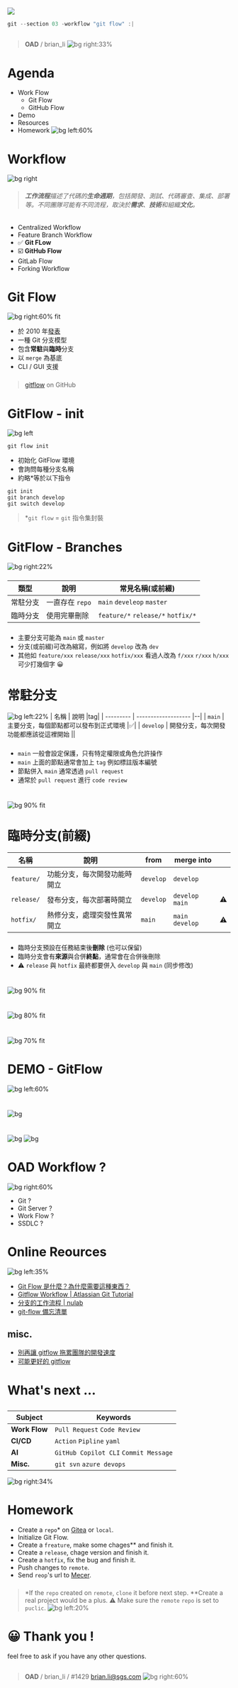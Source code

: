 ﻿---
marp: true
paginate: true
headingDivider: 1
footer: git-section-`03`
---

# 
![](../asset/gitlogo.png)
```powershell
git --section 03 -workflow "git flow" :|
```
##
> **OAD** / brian_li
![bg right:33%](https://picsum.photos/720?image=216)


# **A**genda

- Work Flow
    - Git Flow
    - GitHub Flow
- Demo
- Resources
- Homework
![bg left:60%](https://picsum.photos/720?image=152)

# Work**flow**
![bg right](https://picsum.photos/720?image=153)

> ###### **工作流程**描述了代碼的**生命週期**，包括開發、測試、代碼審查、集成、部署等。不同團隊可能有不同流程，取決於**需求**、**技術**和組織**文化**。

- Centralized Workflow
- Feature Branch Workflow
- ✅ **Git FLow**
- ☑️ **GitHub Flow**
- GitLab Flow
- Forking Workflow

# Git **Flow**
![bg right:60% fit](../asset/gitflow.png)
- 於 2010 年[發表](https://nvie.com/posts/a-successful-git-branching-model/)
- 一種 Git 分支模型
- 包含**常駐**與**臨時**分支
- 以 `merge` 為基底
- CLI / GUI 支援
###
>[gitflow](https://github.com/nvie/gitflow) on GitHub


# GitFlow - **init**
![bg left](https://picsum.photos/720?image=574)

```shell
git flow init
```

- 初始化 GitFlow 環境
- 會詢問每種分支名稱
- 約略*等於以下指令

```shell
git init
git branch develop
git switch develop
```
>*`git flow` = `git` 指令集封裝

# GitFlow - **Branches**
![bg right:22%](https://picsum.photos/720?image=167)
###

| 類型   | 說明        | 常見名稱(或前綴)                                  |
| ---- | --------- | ------------------------------------------ |
| 常駐分支 | 一直存在 `repo` | `main` `develeop` `master`                         |
| 臨時分支 | 使用完畢刪除 | `feature/*` `release/*` `hotfix/*` |

###
- 主要分支可能為 `main` 或 `master`
- 分支(或前綴)可改為縮寫，例如將 `develop` 改為 `dev`
- 其他如 `feature/xxx` `release/xxx` `hotfix/xxx`
看過人改為 `f/xxx` `r/xxx` `h/xxx` 可少打幾個字 😀

# **常駐**分支
![bg left:22%](https://picsum.photos/720?image=168)
| 名稱        | 說明                  |tag|
| --------- | ------------------- |--|
| `main`    | 主要分支，每個節點都可以發布到正式環境 |✅|
| `develop` | 開發分支，每次開發功能都應該從這裡開始 ||
###
- `main` 一般會設定保護，只有特定權限或角色允許操作
- `main` 上面的節點通常會加上 `tag` 例如標註版本編號
- 節點併入 `main` 通常透過 `pull request`
- 通常於 `pull request` 進行 `code review`

#
![bg 90% fit](../asset/gitflow1.svg)

# **臨時**分支(前綴)
<!-- _backgroundColor: #eee; -->
| 名稱         | 說明                  | from      | merge into                |  |
| ---------- | ------------------- | --------- | ----------------- | --- |
| `feature/` | 功能分支，每次開發功能時開立  | `develop` | `develop`         |     |
| `release/` | 發布分支，每次部署時開立 | `develop` | `develop` `main` |   ⚠️|
| `hotfix/`  | 熱修分支，處理突發性異常開立     | `main`    | `main` `develop` | ⚠️   |
###
- 臨時分支預設在任務結束後**刪除** (也可以保留)
- 臨時分支會有**來源**與合併**終點**，通常會在合併後刪除
- ⚠️ `release` 與 `hotfix` 最終都要併入 `develop` 與 `main` (同步修改)

# 
<!-- GitFlow - **freature** -->
![bg 90% fit](../asset/gitflow2.svg)

# 
<!-- GitFlow - **release** -->
![bg 80% fit](../asset/gitflow3.svg)

# 
<!-- GitFlow - **hotfix** -->
![bg 70% fit](../asset/gitflow4.svg)

# DEMO - **GitFlow**
![bg left:60%](https://picsum.photos/720?image=576)

# 
<!-- Git**Hub** Flow -->
![bg](../asset/githubflow2.png)

# 
<!-- Git**Hub** Flow -->
![bg](../asset/gitflow5.png)
![bg](../asset/githubflow1.png)

# **OAD** Workflow ?
![bg right:60%](https://picsum.photos/720?image=596)
- Git ?
- Git Server ?
- Work Flow ?
- SSDLC ?
<!-- _class: invert -->

# **Online** Reources
![bg left:35%](https://picsum.photos/720?image=640)
- [Git Flow 是什麼？為什麼需要這種東西？](https://gitbook.tw/chapters/gitflow/why-need-git-flow)
- [Gitflow Workflow | Atlassian Git Tutorial](https://www.atlassian.com/git/tutorials/comparing-workflows/gitflow-workflow)
- [分支的工作流程 | nulab](https://nulab.com/zh-tw/learn/software-development/git-tutorial/git-collaboration/branching-workflows/)
- [git-flow 備忘清單](https://danielkummer.github.io/git-flow-cheatsheet/index.zh_TW.html#features)

## misc.
- [別再讓 gitflow 拖累團隊的開發速度](https://blog.hellojcc.tw/the-flaw-of-git-flow/)
- [可能更好的 gitflow](https://blog.hellojcc.tw/a-better-git-flow/)
# What's **next** ...
##
|Subject|Keywords|
|---|---|
|**Work Flow**|`Pull Request` `Code Review`|
|**CI/CD**|`Action` `Pipline` `yaml`|
|**AI**|`GitHub Copilot CLI` `Commit Message`|
|**Misc.**|`git svn` `azure devops`|

![bg right:34%](https://picsum.photos/720?image=575)
<!-- _class: invert -->

# Home**work**
- Create a `repo`* on [Gitea](http://twoadcode:3000/) or `local`.
- Initialize Git Flow.
- Create a `freature`, make some chages** and finish it.
- Create a `release`, chage version and finish it.
- Create a `hotfix`, fix the bug and finish it.
- Push changes to `remote`.
- Send `reop`'s url to [Mecer](mailto:mecer.wu@sgs.com).
###
> *If the `repo` created on `remote`, `clone` it before next step.
**Create a real project would be a plus.
⚠️ Make sure the `remote` `repo` is set to `puclic`.
![bg left:20%](https://picsum.photos/720?image=85)

# 😀 Thank you !
feel free to ask if you have any other questions.
##
> **OAD** / brian_li / #1429
brian.li@sgs.com
![bg right:60%](https://picsum.photos/720?image=716)